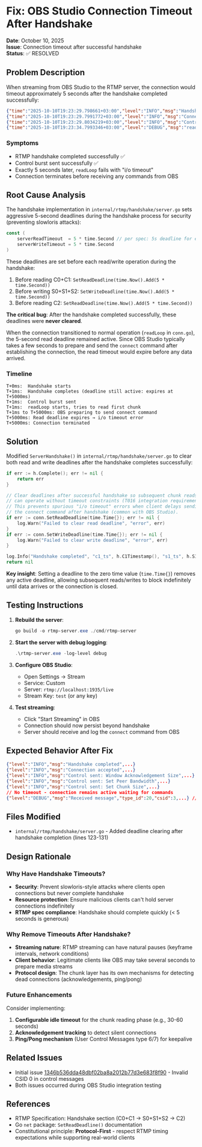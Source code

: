 # Fix: OBS Studio Connection Timeout After Handshake

**Date**: October 10, 2025  
**Issue**: Connection timeout after successful handshake  
**Status**: ✅ RESOLVED

## Problem Description

When streaming from OBS Studio to the RTMP server, the connection would timeout approximately 5 seconds after the handshake completed successfully:

```json
{"time":"2025-10-10T19:23:29.798661+03:00","level":"INFO","msg":"Handshake completed","phase":"handshake","side":"server","c1_ts":373527294,"s1_ts":3471785733}
{"time":"2025-10-10T19:23:29.7991772+03:00","level":"INFO","msg":"Connection accepted","conn_id":"c000001","peer_addr":"[::1]:58172","handshake_ms":1}
{"time":"2025-10-10T19:23:29.8034219+03:00","level":"INFO","msg":"Control sent: Set Chunk Size","conn_id":"c000001","peer_addr":"[::1]:58172","size":4096}
{"time":"2025-10-10T19:23:34.7993346+03:00","level":"DEBUG","msg":"readLoop error","conn_id":"c000001","peer_addr":"[::1]:58172","error":"chunk error: reader.basic_header: read tcp [::1]:1935->[::1]:58172: i/o timeout"}
```

### Symptoms
- RTMP handshake completed successfully ✅
- Control burst sent successfully ✅
- Exactly 5 seconds later, `readLoop` fails with "i/o timeout"
- Connection terminates before receiving any commands from OBS

## Root Cause Analysis

The handshake implementation in `internal/rtmp/handshake/server.go` sets aggressive 5-second deadlines during the handshake process for security (preventing slowloris attacks):

```go
const (
    serverReadTimeout  = 5 * time.Second // per spec: 5s deadline for each blocking read phase
    serverWriteTimeout = 5 * time.Second
)
```

These deadlines are set before each read/write operation during the handshake:

1. Before reading C0+C1: `SetReadDeadline(time.Now().Add(5 * time.Second))`
2. Before writing S0+S1+S2: `SetWriteDeadline(time.Now().Add(5 * time.Second))`
3. Before reading C2: `SetReadDeadline(time.Now().Add(5 * time.Second))`

**The critical bug**: After the handshake completed successfully, these deadlines were **never cleared**. 

When the connection transitioned to normal operation (`readLoop` in `conn.go`), the 5-second read deadline remained active. Since OBS Studio typically takes a few seconds to prepare and send the `connect` command after establishing the connection, the read timeout would expire before any data arrived.

### Timeline
```
T+0ms:  Handshake starts
T+1ms:  Handshake completes (deadline still active: expires at T+5000ms)
T+1ms:  Control burst sent
T+1ms:  readLoop starts, tries to read first chunk
T+1ms to T+5000ms: OBS preparing to send connect command
T+5000ms: Read deadline expires → i/o timeout error
T+5000ms: Connection terminated
```

## Solution

Modified `ServerHandshake()` in `internal/rtmp/handshake/server.go` to clear both read and write deadlines after the handshake completes successfully:

```go
if err := h.Complete(); err != nil {
    return err
}

// Clear deadlines after successful handshake so subsequent chunk reads
// can operate without timeout constraints (T016 integration requirement).
// This prevents spurious "i/o timeout" errors when client delays sending
// the connect command after handshake (common with OBS Studio).
if err := conn.SetReadDeadline(time.Time{}); err != nil {
    log.Warn("Failed to clear read deadline", "error", err)
}
if err := conn.SetWriteDeadline(time.Time{}); err != nil {
    log.Warn("Failed to clear write deadline", "error", err)
}

log.Info("Handshake completed", "c1_ts", h.C1Timestamp(), "s1_ts", h.S1Timestamp())
return nil
```

**Key insight**: Setting a deadline to the zero time value (`time.Time{}`) removes any active deadline, allowing subsequent reads/writes to block indefinitely until data arrives or the connection is closed.

## Testing Instructions

1. **Rebuild the server**:
   ```powershell
   go build -o rtmp-server.exe ./cmd/rtmp-server
   ```

2. **Start the server with debug logging**:
   ```powershell
   .\rtmp-server.exe -log-level debug
   ```

3. **Configure OBS Studio**:
   - Open Settings → Stream
   - Service: Custom
   - Server: `rtmp://localhost:1935/live`
   - Stream Key: `test` (or any key)

4. **Test streaming**:
   - Click "Start Streaming" in OBS
   - Connection should now persist beyond handshake
   - Server should receive and log the `connect` command from OBS

## Expected Behavior After Fix

```json
{"level":"INFO","msg":"Handshake completed",...}
{"level":"INFO","msg":"Connection accepted",...}
{"level":"INFO","msg":"Control sent: Window Acknowledgement Size",...}
{"level":"INFO","msg":"Control sent: Set Peer Bandwidth",...}
{"level":"INFO","msg":"Control sent: Set Chunk Size",...}
// No timeout - connection remains active waiting for commands
{"level":"DEBUG","msg":"Received message","type_id":20,"csid":3,...} // connect command
```

## Files Modified

- `internal/rtmp/handshake/server.go` - Added deadline clearing after handshake completion (lines 123-131)

## Design Rationale

### Why Have Handshake Timeouts?
- **Security**: Prevent slowloris-style attacks where clients open connections but never complete handshake
- **Resource protection**: Ensure malicious clients can't hold server connections indefinitely
- **RTMP spec compliance**: Handshake should complete quickly (< 5 seconds is generous)

### Why Remove Timeouts After Handshake?
- **Streaming nature**: RTMP streaming can have natural pauses (keyframe intervals, network conditions)
- **Client behavior**: Legitimate clients like OBS may take several seconds to prepare media streams
- **Protocol design**: The chunk layer has its own mechanisms for detecting dead connections (acknowledgements, ping/pong)

### Future Enhancements
Consider implementing:
1. **Configurable idle timeout** for the chunk reading phase (e.g., 30-60 seconds)
2. **Acknowledgement tracking** to detect silent connections
3. **Ping/Pong mechanism** (User Control Messages type 6/7) for keepalive

## Related Issues

- Initial issue [1346b536dda48dbf02ba8a2012b77d3e683f8f90](./Fix_1346b536dda48dbf02ba8a2012b77d3e683f8f90.md) - Invalid CSID 0 in control messages
- Both issues occurred during OBS Studio integration testing

## References

- RTMP Specification: Handshake section (C0+C1 → S0+S1+S2 → C2)
- Go `net` package: `SetReadDeadline()` documentation
- Constitutional principle: **Protocol-First** - respect RTMP timing expectations while supporting real-world clients
